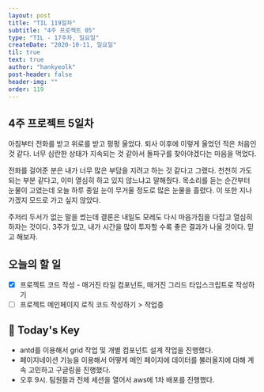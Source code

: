 ```yaml
---
layout: post
title: "TIL 119일차"
subtitle: "4주 프로젝트 05"
type: "TIL - 17주차, 일요일"
createDate: "2020-10-11, 일요일"
til: true
text: true
author: "hankyeolk"
post-header: false
header-img: ""
order: 119
---
```


## 4주 프로젝트 5일차

아침부터 전화를 받고 위로를 받고 펑펑 울었다. 퇴사 이후에 이렇게 울었던 적은 처음인 것 같다. 너무 심란한 상태가 지속되는 것 같아서 돌파구를 찾아야겠다는 마음을 먹었다. <br />

전화를 걸어준 분은 내가 너무 많은 부담을 지려고 하는 것 같다고 그랬다. 천천히 가도 되는 부분 같다고, 이미 열심히 하고 있지 않느냐고 말해줬다. 목소리를 듣는 순간부터 눈물이 고였는데 오늘 하루 종일 눈이 무거울 정도로 많은 눈물을 흘렸다. 이 또한 지나가겠지 모드로 가고 싶지 않았다. <br />

주저리 두서가 없는 말을 썼는데 결론은 내일도 모레도 다시 마음가짐을 다잡고 열심히 하자는 것이다. 3주가 있고, 내가 시간을 많이 투자할 수록 좋은 결과가 나올 것이다. 믿고 해보자. <br/>

## 오늘의 할 일

- [x] 프로젝트 코드 작성 - 매거진 타일 컴포넌트, 매거진 그리드 타입스크립트로 작성하기 <br />
- [ ] 프로젝트 메인페이지 로직 코드 작성하기 > 작업중

## 🦄 Today's Key

- antd를 이용해서 grid 작업 및 개별 컴포넌트 설계 작업을 진행했다.
- 페이지네이션 기능을 이용해서 어떻게 메인 페이지에 데이터를 불러올지에 대해 계속 고민하고 구글링을 진행했다.
- 오후 9시. 팀원들과 전체 세션을 열어서 aws에 1차 배포를 진행했다.
